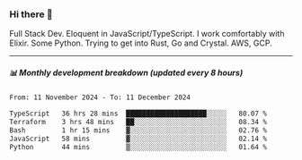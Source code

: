 ### Hi there 👋

Full Stack Dev. Eloquent in JavaScript/TypeScript. I work comfortably with Elixir. Some Python. Trying to get into Rust, Go and Crystal. AWS, GCP.

***

##### 📊 Monthly development breakdown (updated every 8 hours)

<!--START_SECTION:waka-->

```txt
From: 11 November 2024 - To: 11 December 2024

TypeScript   36 hrs 28 mins  ████████████████████░░░░░   80.07 %
Terraform    3 hrs 48 mins   ██░░░░░░░░░░░░░░░░░░░░░░░   08.34 %
Bash         1 hr 15 mins    ▓░░░░░░░░░░░░░░░░░░░░░░░░   02.76 %
JavaScript   58 mins         ▓░░░░░░░░░░░░░░░░░░░░░░░░   02.14 %
Python       44 mins         ▒░░░░░░░░░░░░░░░░░░░░░░░░   01.64 %
```

<!--END_SECTION:waka-->
